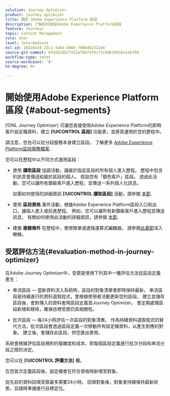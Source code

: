 ```yaml
---
solution: Journey Optimizer
product: journey optimizer
title: 關於 Adobe Experience Platform 區段
description: 了解如何設定Adobe Experience Platform區段
feature: Journeys
topic: Content Management
role: User
level: Intermediate
exl-id: 10d2de34-23c1-4a5e-b868-700b462312eb
source-git-commit: bfd262db2fd12afbb7df6c73c68b29d18a1abf98
workflow-type: tm+mt
source-wordcount: '0'
ht-degree: 0%

---
```


# 開始使用Adobe Experience Platform區段 {#about-segments}

[!DNL Journey Optimizer]  可讓您直接使用Adobe Experience Platform的即時客戶設定檔資料，建立 **[!UICONTROL 區段]** 功能表，並將其運用於您的歷程中。

請注意，您也可以從分段服務本身建立區段。 了解更多 [Adobe Experience Platform區段服務檔案](https://experienceleague.adobe.com/docs/experience-platform/segmentation/home.html).

您可以在歷程中以不同方式運用區段：

* 使用 **讀取區段** 協調活動，讓屬於指定區段的所有個人進入歷程。 歷程中包含的訊息會傳送給屬於區段的個人。 假設您有「銀色客戶」區段。 透過此活動，您可以讓所有銀級客戶進入歷程，並傳送一系列個人化訊息。

   如需如何使用的詳細資訊 **[!UICONTROL 讀取區段]** 活動，請參閱 [本節](../building-journeys/read-segment.md#configuring-segment-trigger-activity).

* 使用 **區段資格** 事件活動，根據Adobe Experience Platform區段入口和出口，讓個人進入或前進歷程。 例如，您可以讓所有新銀級客戶進入歷程並傳送訊息。 有關如何使用此活動的詳細資訊，請參閱 [本節](../building-journeys/segment-qualification-events.md).

* 建置 **複雜條件** 在歷程中，使用簡單或進階運算式編輯器。 請參閱[此章節](../building-journeys/condition-activity.md#using-a-segment)深入瞭解。

## 受眾評估方法{#evaluation-method-in-journey-optimizer}

在Adobe Journey Optimizer中，受眾是使用下列其中一種評估方法從區段定義產生：

* 串流區段 — 當新資料流入系統時，區段的對象清單會即時保持最新。 串流區段是持續進行的資料選取程式，會根據使用者活動更新您的區段。 建立並儲存區段後，會對傳入的資料套用區段定義至Journey Optimizer。 會定期處理區段新增和移除，確保目標受眾仍具相關性。

* 批次區段 — 每24小時評估一次區段的對象清單。 作為持續資料選取程式的替代方法，批次區段會透過區段定義一次移動所有設定檔資料，以產生對應的對象。 建立後，會儲存此區段，供您匯出使用。

系統會根據評估區段規則的複雜度和成本，對每個區段定義進行批次分段和串流分段之間的決定。

您可以在 **[!UICONTROL 評價方法]** 欄。

在您首次定義區段後，設定檔會在符合資格時新增至對象。

從先前的資料回填受眾最多需要24小時。 回填對象後，對象會持續保持最新狀態，且隨時準備進行目標定位。
